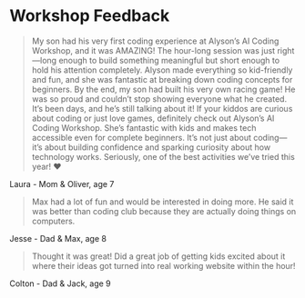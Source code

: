 # Workshop Feedback 

> My son had his very first coding experience at Alyson’s AI Coding Workshop, and it was AMAZING! The hour-long session was just right—long enough to build something meaningful but short enough to hold his attention completely. Alyson made everything so kid-friendly and fun, and she was fantastic at breaking down coding concepts for beginners.
By the end, my son had built his very own racing game! He was so proud and couldn’t stop showing everyone what he created. It’s been days, and he’s still talking about it!
If your kiddos are curious about coding or just love games, definitely check out Alyson’s AI Coding Workshop. She’s fantastic with kids and makes tech accessible even for complete beginners. It’s not just about coding—it’s about building confidence and sparking curiosity about how technology works. Seriously, one of the best activities we’ve tried this year! :heart:

Laura - Mom & Oliver, age 7

> Max had a lot of fun and would be interested in doing more. He said it was better than coding club because they are actually doing things on computers. 

Jesse - Dad & Max, age 8 

> Thought it was great! Did a great job of getting kids excited about it where their ideas got turned into real working website within the hour!

Colton - Dad & Jack, age 9


